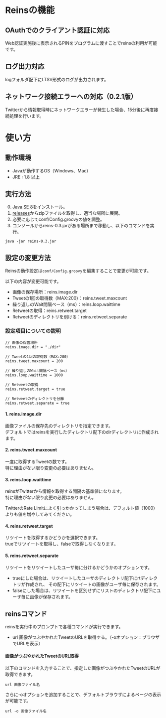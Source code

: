 
# Reinsの機能

## OAuthでのクライアント認証に対応
Web認証実施後に表示されるPINをプログラムに渡すことでreinsの利用が可能です。

## ログ出力対応
logフォルダ配下にLTSV形式のログが出力されます。

## ネットワーク接続エラーへの対応（0.2.1版）
Twitterから情報取得時にネットワークエラーが発生した場合、15分後に再度接続処理を行います。



# 使い方

## 動作環境

- Javaが動作するOS（Windows、Mac）
- JRE : 1.8 以上


## 実行方法

0. [Java SE 8](http://www.oracle.com/technetwork/java/javase/downloads/index.html)をインストール。
1. [releases](https://github.com/seriwb/reins/releases/latest)からzipファイルを取得し、適当な場所に展開。
2. 必要に応じてconf/Config.groovyの値を調整。
3. コンソールからreins-0.3.jarがある場所まで移動し、以下のコマンドを実行。
```
java -jar reins-0.3.jar
```


## 設定の変更方法

Reinsの動作設定は```conf/Config.groovy```を編集することで変更が可能です。

以下の内容が変更可能です。

- 画像の保存場所：reins.image.dir
- Tweetの1回の取得数（MAX:200）：reins.tweet.maxcount
- 繰り返しのWait間隔ベース（ms）：reins.loop.waittime
- Retweetの取得：reins.retweet.target
- Retweetのディレクトリを別ける：reins.retweet.separate


### 設定項目についての説明

```
// 画像の保管場所
reins.image.dir = "./dir"

// Tweetの1回の取得数（MAX:200）
reins.tweet.maxcount = 200

// 繰り返しのWait間隔ベース（ms）
reins.loop.waittime = 1000

// Retweetの取得
reins.retweet.target = true

// Retweetのディレクトリを分離
reins.retweet.separate = true
```

#### 1. reins.image.dir

画像ファイルの保存先のディレクトリを指定できます。  
デフォルトではreinsを実行したディレクトリ配下のdirディレクトリに作成されます。


#### 2. reins.tweet.maxcount

一度に取得するTweetの数です。  
特に理由がない限り変更の必要はありません。


#### 3. reins.loop.waittime

reinsがTwitterから情報を取得する間隔の基準値になります。  
特に理由がない限り変更の必要はありません。

TwitterのRate Limitによく引っかかってしまう場合は、デフォルト値（1000）よりも値を増やしてみてください。


#### 4. reins.retweet.target

リツイートを取得するかどうかを選択できます。  
trueでリツイートを取得し、falseで取得しなくなります。


#### 5. reins.retweet.separate

リツイートをリツイートしたユーザ毎に分けるかどうかのオプションです。

- trueにした場合は、リツイートしたユーザのディレクトリ配下にrtディレクトリが作成され、
その配下にリツイートの画像がユーザ毎に保存されます。
- falseにした場合は、リツイートを区別せずにリストのディレクトリ配下にユーザ毎に画像が保存されます。



## reinsコマンド

reinsを実行中のプロンプトで各種コマンドが実行できます。

- url		画像がつぶやかれたTweetのURLを取得する。（-oオプション：ブラウザでURLを表示）


#### 画像がつぶやかれたTweetのURL取得

以下のコマンドを入力することで、指定した画像がつぶやかれたTweetのURLが取得できます。

    url 画像ファイル名

さらに-oオプションを追加することで、デフォルトブラウザによるページの表示が可能です。

    url -o 画像ファイル名

